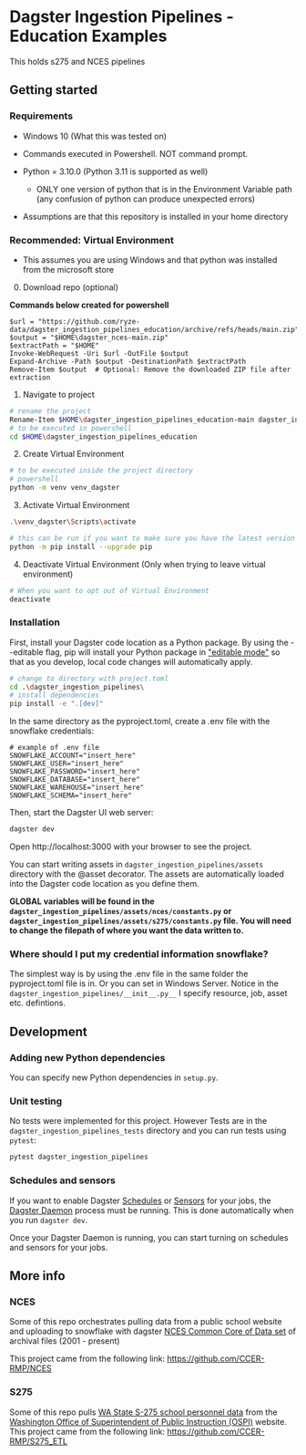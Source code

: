 # Dagster Ingestion Pipelines - Education Examples

This holds s275 and NCES pipelines

## Getting started

### Requirements

- Windows 10 (What this was tested on)
- Commands executed in Powershell. NOT command prompt.
- Python = 3.10.0 (Python 3.11 is supported as well)
    - ONLY one version of python that is in the Environment Variable path (any confusion of python can produce unexpected errors)

- Assumptions are that this repository is installed in your home directory

### Recommended: Virtual Environment

- This assumes you are using Windows and that python was installed from the microsoft store

0. Download repo (optional)

**Commands below created for powershell**

```
$url = "https://github.com/ryze-data/dagster_ingestion_pipelines_education/archive/refs/heads/main.zip"
$output = "$HOME\dagster_nces-main.zip"
$extractPath = "$HOME"
Invoke-WebRequest -Uri $url -OutFile $output
Expand-Archive -Path $output -DestinationPath $extractPath
Remove-Item $output  # Optional: Remove the downloaded ZIP file after extraction
```

1. Navigate to project

```bash
# rename the project
Rename-Item $HOME\dagster_ingestion_pipelines_education-main dagster_ingestion_pipelines_education
# to be executed in powershell
cd $HOME\dagster_ingestion_pipelines_education
```

2. Create Virtual Environment

```bash
# to be executed inside the project directory
# powershell
python -m venv venv_dagster
```
3. Activate Virtual Environment

```bash
.\venv_dagster\Scripts\activate
```

```bash
# this can be run if you want to make sure you have the latest version of pip
python -m pip install --upgrade pip
```

4. Deactivate Virtual Environment (Only when trying to leave virtual environment)

```bash
# When you want to opt out of Virtual Environment 
deactivate
```

### Installation

First, install your Dagster code location as a Python package. By using the --editable flag, pip will install your Python package in ["editable mode"](https://pip.pypa.io/en/latest/topics/local-project-installs/#editable-installs) so that as you develop, local code changes will automatically apply.

```bash
# change to directory with project.toml
cd .\dagster_ingestion_pipelines\  
# install dependencies
pip install -e ".[dev]"
```

In the same directory as the pyproject.toml, create a .env file with the snowflake credentials:
```
# example of .env file
SNOWFLAKE_ACCOUNT="insert_here"
SNOWFLAKE_USER="insert_here"
SNOWFLAKE_PASSWORD="insert_here"
SNOWFLAKE_DATABASE="insert_here"
SNOWFLAKE_WAREHOUSE="insert_here"
SNOWFLAKE_SCHEMA="insert_here"
```

Then, start the Dagster UI web server:

```bash
dagster dev
```


Open http://localhost:3000 with your browser to see the project.

You can start writing assets in `dagster_ingestion_pipelines/assets` directory with the @asset decorator. The assets are automatically loaded into the Dagster code location as you define them.

**GLOBAL variables will be found in the `dagster_ingestion_pipelines/assets/nces/constants.py` or `dagster_ingestion_pipelines/assets/s275/constants.py` file. You will need to change the filepath of where you want the data written to.**

### Where should I put my credential information snowflake?

The simplest way is by using the .env file in the same folder the pyproject.toml file is in. Or you can set in Windows Server. Notice in the `dagster_ingestion_pipelines/__init__.py__` I specify resource, job, asset etc. defintions.


## Development

### Adding new Python dependencies

You can specify new Python dependencies in `setup.py`.

### Unit testing

No tests were implemented for this project. However Tests are in the `dagster_ingestion_pipelines_tests` directory and you can run tests using `pytest`:

```bash
pytest dagster_ingestion_pipelines
```

### Schedules and sensors

If you want to enable Dagster [Schedules](https://docs.dagster.io/concepts/partitions-schedules-sensors/schedules) or [Sensors](https://docs.dagster.io/concepts/partitions-schedules-sensors/sensors) for your jobs, the [Dagster Daemon](https://docs.dagster.io/deployment/dagster-daemon) process must be running. This is done automatically when you run `dagster dev`.

Once your Dagster Daemon is running, you can start turning on schedules and sensors for your jobs.


## More info

### NCES

Some of this repo orchestrates pulling data from a public school website and uploading to snowflake with dagster [NCES Common Core of Data set](https://nces.ed.gov/ccd/) of archival files (2001 - present)

This project came from the following link:  https://github.com/CCER-RMP/NCES

### S275

Some of this repo pulls [WA State S-275 school personnel data](https://ospi.k12.wa.us/safs-data-files) from the [Washington Office of Superintendent of Public Instruction (OSPI)](https://ospi.k12.wa.us/) website. This project came from the following link: https://github.com/CCER-RMP/S275_ETL
